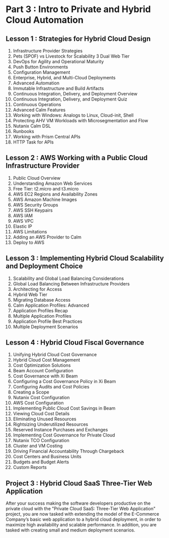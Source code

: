 Part 3 : Intro to Private and Hybrid Cloud Automation
================
Lesson 1 : Strategies for Hybrid Cloud Design
------------
 1. Infrastructure Provider Strategies
 2. Pets (SPOF) vs Livestock for Scalability
 3 Dual Web Tier
 4. DevOps for Agility and Operational Maturity
 5. Push Button Environments
 6. Configuration Management
 7. Enterprise, Hybrid, and Multi-Cloud Deployments
 8. Advanced Automation
 9. Immutable Infrastructure and Build Artifacts
 10. Continuous Integration, Delivery, and Deployment Overview
 11. Continuous Integration, Delivery, and Deployment Quiz
 12. Continuous Operations
 13. Advanced Calm Features
 14. Working with Windows: Analogs to Linux, Cloud-init, Shell
 15. Protecting AHV VM Workloads with Microsegmentation and Flow
 17. Nutanix Calm DSL
 18. Runbooks
 19. Working with Prism Central APIs
 20. HTTP Task for APIs

Lesson 2 : AWS Working with a Public Cloud Infrastructure Provider
------------
 1. Public Cloud Overview
 2. Understanding Amazon Web Services
 3. Free Tier: t2.micro and t3.micro
 4. AWS EC2 Regions and Availability Zones
 5. AWS Amazon Machine Images
 6. AWS Security Groups
 7. AWS SSH Keypairs
 8. AWS IAM
 9. AWS VPC
 10. Elastic IP
 11. AWS Limitations
 12. Adding an AWS Provider to Calm
 13. Deploy to AWS

Lesson 3 : Implementing Hybrid Cloud Scalability and Deployment Choice
------------
 1. Scalability and Global Load Balancing Considerations
 2. Global Load Balancing Between Infrastructure Providers
 3. Architecting for Access
 4. Hybrid Web Tier
 5. Migrating Database Access
 6. Calm Application Profiles: Advanced
 7. Application Profiles Recap
 8. Multiple Application Profiles
 9. Application Profile Best Practices
 10. Multiple Deployment Scenarios

Lesson 4 : Hybrid Cloud Fiscal Governance
------------
 1. Unifying Hybrid Cloud Cost Governance
 2. Hybrid Cloud Cost Management
 3. Cost Optimization Solutions
 4. Beam Account Configuration
 5. Cost Governance with Xi Beam
 6. Configuring a Cost Governance Policy in Xi Beam
 7. Configuring Audits and Cost Policies
 8. Creating a Scope
 9. Nutanix Cost Configuration
 10. AWS Cost Configuration
 11. Implementing Public Cloud Cost Savings in Beam
 12. Viewing Cloud Cost Details
 13. Eliminating Unused Resources
 14. Rightsizing Underutilized Resources
 15. Reserved Instance Purchases and Exchanges
 16. Implementing Cost Governance for Private Cloud
 17. Nutanix TCO Configuration
 18. Cluster and VM Costing
 19. Driving Financial Accountability Through Chargeback
 20. Cost Centers and Business Units
 21. Budgets and Budget Alerts
 22. Custom Reports

Project 3 : Hybrid Cloud SaaS Three-Tier Web Application
------------
After your success making the software developers productive on the private cloud with the "Private Cloud SaaS: Three-Tier Web Application" project, you are now tasked with extending the model of the E-Commerce Company’s basic web application to a hybrid cloud deployment, in order to maximize high availability and scalable performance. In addition, you are tasked with creating small and medium deployment scenarios.
